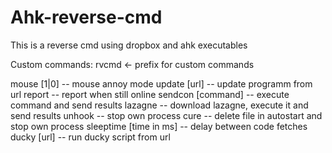 # Ahk-reverse-cmd

This is a reverse cmd using dropbox and ahk executables

Custom commands:
rvcmd <- prefix for custom commands

mouse [1|0] -- mouse annoy mode
update [url] -- update programm from url
report -- report when still online
sendcon [command] -- execute command and send results
lazagne -- download lazagne, execute it and send results
unhook -- stop own process
cure -- delete file in autostart and stop own process
sleeptime [time in ms] -- delay between code fetches
ducky [url] -- run ducky script from url
